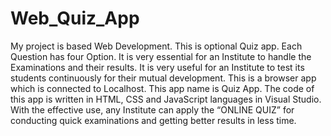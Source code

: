 # Web_Quiz_App
My project is based Web Development. This is optional Quiz  app. Each Question has four Option. It is very essential for an  Institute to handle the Examinations and their results. It is  very useful for an Institute to test its students continuously for  their mutual development. This is a browser app which is connected to Localhost. This  app name is Quiz App. The code of this app is written in HTML, CSS and JavaScript languages in Visual Studio. With the effective use, any Institute can apply the “ONLINE  QUIZ” for conducting quick examinations and getting better  results in less time.

